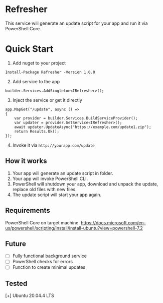 # Refresher
This service will generate an update script for your app and run it via PowerShell Core.

# Quick Start
1. Add nuget to your project

`Install-Package Refresher -Version 1.0.0`

2. Add service to the app

`builder.Services.AddSingleton<IRefresher>();`

3. Inject the service or get it directly
```
app.MapGet("/update", async () =>
{
    var provider = builder.Services.BuildServiceProvider();
    var updater = provider.GetService<IRefresher>();
    await updater.UpdateAsync("https://example.com/update1.zip");
    return Results.Ok();
});
```
4. Invoke it via `http://yourapp.com/update`

## How it works
1. Your app will generate an update script in folder.
2. Your app will invoke PowerShell CLI.
3. PowerShell will shutdown your app, download and unpack the update, replace old files with new files.
4. The update script will start your app again.

## Requirements
PowerShell Core on target machine.
https://docs.microsoft.com/en-us/powershell/scripting/install/install-ubuntu?view=powershell-7.2

## Future
- [ ] Fully functional background service
- [ ] PowerShell checks for errors
- [ ] Function to create minimal updates

## Tested
[+] Ubuntu 20.04.4 LTS
